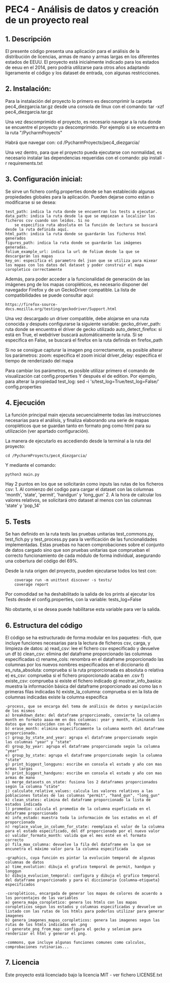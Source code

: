 # PEC4 - Análisis de datos y creación de un proyecto real

## 1. Descripción
El presente código presenta una aplicación para el análisis de la distribución de licencias, armas de mano y armas
largas en los diferentes estados de EEUU. El proyecto está inicialmente indicado para los estados de eeuu en el 2014,
pero podría utilizarse para otros años adaptando ligeramente el código y los dataset de entrada, con algunas restricciones.



## 2. Instalación:
Para la instalación del proyecto lo primero es descomprimir la carpeta pec4_diezgarcia.tar.gz desde una consola de
linux con el comando:
    tar -xzf pec4_diezgarcia.tar.gz

Una vez descomprimido el proyecto, es necesario navegar a la ruta donde se encuentre el proyecto ya descomprimido.
Por ejemplo si se encuentra en la ruta "/PycharmProyects"

Habrá que navegar con:
    cd /PycharmProyects/pec4_diezgarcia/

Una vez dentro, para que el proyecto pueda ejecutarse con normalidad, es necesario instalar las dependencias requeridas
con el comando:
    pip install -r requirements.txt



## 3. Configuración inicial:
Se sirve un fichero config.properties donde se han establecido algunas propiedades globales para la aplicación. Pueden
dejarse como están o modificarse si se desea:

    test_path: indica la ruta donde se encuentran los tests a ejecutar.
    data_path: indica la ruta desde la que se empiezan a localizar los ficheros csv cuando son leídos. Si no
        se especifica ruta absoluta en la función de lectura se buscará desde la ruta definida aquí.
    html_path: indica la ruta donde se guardarán los ficheros html generados
    figures_path: indica la ruta donde se guardarán las imágenes generadas.
    folium_example_url: indica la url de folium desde la que se descargarán los mapas
    key_on: especifica el parametro del json que se utiliza para mixear los mapas con los datos del dataset y poder construir el mapa coropletico correctamente

Además, para poder acceder a la funcionalidad de generación de las imágenes png de los mapas coropléticos, es necesario
disponer del navegador Firefox y de un GeckoDriver compatible. La lista de compatibilidades se puede consultar aquí:

    https://firefox-source-docs.mozilla.org/testing/geckodriver/Support.html

Una vez descargado un driver compatible, debe alojarse en una ruta conocida y después configurarse la siguiente
variable:
    gecko_driver_path: ruta donde se encuentra el driver de gecko utilizado
    auto_detect_firefox: si está en True, el webdriver buscará automáticamente la ruta. Si se especifica en False,
        se buscará el firefox en la ruta definida en firefox_path

Si no se consigue capturar la imagen png correctamente, es posible alterar los parámetros:
    zoom: especifica el zoom inicial
    driver_delay: especifica el tiempo de renderizado del mapa


Para cambiar los parámetros, es posible utilizar primero el comando de visualización
    cat config.properties
Y después el de edition. Por ejemplo, para alterar la propiedad test_log:
    sed -i 's/test_log=True/test_log=False/' config.properties




## 4. Ejecución
La función principal main ejecuta secuencialmente todas las instrucciones necesarias para el análisis, y finaliza
elaborando una serie de mapas coropléticos que se guardan tanto en formato png como html para su utilización (ver
apartado configuración).

La manera de ejecutarlo es accediendo desde la terminal a la ruta del proyecto:

    cd /PycharmProyects/pec4_diezgarcia/

Y mediante el comando:

    python3 main.py

Hay 2 puntos en los que se solicitarán como inputs las rutas de los ficheros csv:
	1. Al comienzo del codigo para cargar el dataset con las columnas 'month', 'state', 'permit', 'handgun' y 'long_gun'
	2. A la hora de calcular los valores relativos, se solicitará otro dataset al menos con las columnas 'state' y 'pop_14'




## 5. Tests
Se han definido en la ruta tests las pruebas unitarias test_commons.py, test_fich.py y test_process.py para la
verificación de las funcionalidades implementadas. Estas pruebas no hacen comprobaciones sobre el conjunto de datos
cargado sino que son pruebas unitarias que comprueban el correcto funcionamiento de cada módulo de forma individual,
asegurando una cobertura del código del 69%.

Desde la ruta origen del proyecto, pueden ejecutarse todos los test con:

        coverage run -m unittest discover -s tests/
        coverage report

Por comodidad se ha deshabilitado la salida de los prints al ejecutar los Tests desde el config.properties, con la
variable:
    tests_log=False

No obstante, si se desea puede habilitarse esta variable para ver la salida.



## 6. Estructura del código

El código se ha estructurado de forma modular en los paquetes:
    -fich, que incluye funciones necesarias para la lectura de ficheros csv, carga, y limpieza de datos:
	a) read_csv: lee el fichero csv especificado y devuelve un df
	b) clean_csv: elimina del dataframe proporcionado las columnas especificadas
	c) rename_cols: renombra en el dataframe proporcionado las columnas por los nuevos nombres especificados en el diccionario
	d) es_ruta_absoluta: comprueba si la ruta proporcionada es absoluta o relativa
	e) es_csv: comprueba si el fichero proporcionado acaba en .csv
	f) existe_csv: comprueba si existe el fichero indicado
	g) mostrar_info_basica: muestra la información básica del dataframe proporcionado así como las n primeras filas indicadas
	h) existe_la_columna: comprueba si en la lista de columnas indicadas existe la columna específica

    -process, que se encarga del tema de análisis de datos y manipulación de los mismos
	a) breakdown_date: del dataframe proporcionado, convierte la columna month en formato aaaa-mm en dos columnas: year y month, eliminando los datos que no coinciden con el formato.
	b) erase_month: elimina especificamente la columna month del dataframe proporcionado.
	c) group_by_state_and_year: agrupa el dataframe proporcionado según las columnas "year" y "state"
	d) group_by_year: agrupa el dataframe proporcionado según la columna "year"
	e) group_by_state: agrupa el dataframe proporcionado según la columna "state"
	g) print_biggest_longguns: escribe en consola el estado y año con mas armas largas
	h) print_biggest_handguns: escribe en consola el estado y año con mas armas de mano
	i) merge_datasets_on_state: fusiona los 2 dataframes proporcionados según la columna "state"
	j) calculate_relative_values: calcula los valores relativos a las poblaciones totales de las columnas "permit", "hand_gun", "long_gun"
	k) clean_states: elimina del dataframe proporcionado la lista de estados indicada
	l) promedio: calcula el promedio de la columna espeficiada en el dataframe proporcionado
	m) info_estado: muestra toda la información de los estados en el df proporcionado
	n) replace_value_in_column_for_state: reemplaza el valor de la columna para el estado especificado, del df proporcionado por el nuevo valor
	o) validar_formato_month: valida que el mes esté en el formato correcto
	p) fila_max_columna: devuelve la fila del dataframe en la que se encunetra el máximo valor para la columna especificada

    -graphics, cuya función es pintar la evolución temporal de algunas columnas de datos
	a) time_evolution: dibuja el grafico temporal de permit, handgun y longgun
	b) dibuja_evolucion_temporal: configura y dibuja el grafico temporal del dataframe proporcionado y para el diccionario {columna-etiqueta} especificados

    -coropléticos, encargada de generar los mapas de colores de acuerdo a los porcentajes de las variables
	a) genera_mapa_coropletico: genera los htmls con los mapas coropleticos segun los estados y columnas especificadas y devuelve un listado con las rutas de los htmls para poderlos utilizar para generar imagenes
	b) genera_imagenes_mapas_coropleticos: genera las imagenes segun las rutas de los htmls indicadas en .png
	c) generate_png_from_map: configura el gecko y selenium para renderizar el html y generar el png.

    -commons, que incluye algunas funciones comunes como calculos, comprobaciones rutinarias...



## 7. Licencia
Este proyecto está licenciado bajo la licencia MIT - ver fichero LICENSE.txt